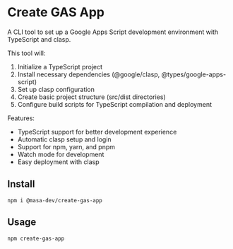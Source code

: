# Create GAS App

A CLI tool to set up a Google Apps Script development environment with TypeScript and clasp.

This tool will:
1. Initialize a TypeScript project
2. Install necessary dependencies (@google/clasp, @types/google-apps-script)
3. Set up clasp configuration
4. Create basic project structure (src/dist directories)
5. Configure build scripts for TypeScript compilation and deployment

Features:
- TypeScript support for better development experience
- Automatic clasp setup and login
- Support for npm, yarn, and pnpm
- Watch mode for development
- Easy deployment with clasp


## Install

```
npm i @masa-dev/create-gas-app
```

## Usage

```
npm create-gas-app
```